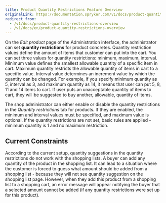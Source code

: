 ```yaml
---
title: Product Quantity Restrictions Feature Overview
originalLink: https://documentation.spryker.com/v1/docs/product-quantity-restrictions-overview
redirect_from:
  - /v1/docs/product-quantity-restrictions-overview
  - /v1/docs/en/product-quantity-restrictions-overview
---
```


On the *Edit product* page of the Administration interface, the administrator can set **quantity restrictions** for product concretes. Quantity restriction values define the amount of items that customer can put into the cart. You can set three values for quantity restrictions: minimum, maximum, interval. Minimum value defines the smallest allowable quantity of a specific item in cart. Maximum quantity restricts the allowable quantity of items in cart to a specific value. Interval value determines an increment value by which the quantity can be changed. For example, if you specify minimum quantity as 5, interval as 3, and maximum quantity as 14, it means that user can put 5, 8, 11 and 14 items to cart. If user puts an unacceptable quantity of items to cart, they will be suggested to buy another, allowable, quantity of items.

The shop administrator can either enable or disable the quantity restrictions in the *Quantity restrictions* tab for products. If they are enabled, the minimum and interval values must be specified, and maximum value is optional. If the quantity restrictions are not set, basic rules are applied - minimum quantity is 1 and no maximum restriction.

## Current Constraints
According to the current setup, quantity suggestions in the quantity restrictions do not work with the shopping lists. A buyer can add any quantity of the product in the shopping list. It can lead to a situation where the customer is forced to guess what amount should be added from a shopping list - because they will not see quantity suggestion on the shopping list page. However, when they add this product from a shopping list to a shopping cart, an error message will appear notifying the buyer that a selected amount cannot be added (if any quantity restrictions were set up for this product).

<!-- Last review date: Jul 08, 2019 -->
